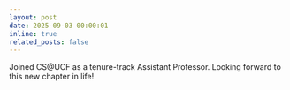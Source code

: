 ```yaml
---
layout: post
date: 2025-09-03 00:00:01
inline: true
related_posts: false
---
```


Joined CS@UCF as a tenure-track Assistant Professor. Looking forward to this new chapter in life!
